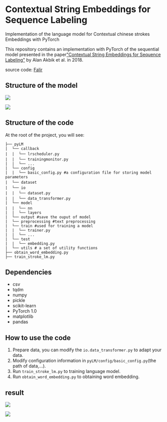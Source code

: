 # Contextual String Embeddings for Sequence Labeling

Implementation of the language model for Contextual chinese strokes Embeddings with PyTorch

This repository contains an implementation with PyTorch of the sequential model presented in the paper["Contextual String Embeddings for Sequence Labeling"](http://aclweb.org/anthology/C18-1139) by Alan Akbik et al. in 2018.

source code: [Falir](https://github.com/zalandoresearch/flair)

## Structure of the model

![]( https://lonepatient-1257945978.cos.ap-chengdu.myqcloud.com/20190225231908.jpg)

![]( https://lonepatient-1257945978.cos.ap-chengdu.myqcloud.com/20190225231917.jpg)


## Structure of the code

At the root of the project, you will see:

```
├── pyLM
|  └── callback
|  |  └── lrscheduler.py　　
|  |  └── trainingmonitor.py　
|  |  └── ...
|  └── config
|  |  └── basic_config.py #a configuration file for storing model parameters
|  └── dataset　　　
|  └── io　　　　
|  |  └── dataset.py　　
|  |  └── data_transformer.py　　
|  └── model
|  |  └── nn　
|  |  └── layers
|  └── output #save the ouput of model
|  └── preprocessing #text preprocessing 
|  └── train #used for training a model
|  |  └── trainer.py 
|  |  └── ...
|  └── test
|  |  └── embedding.py
|  └── utils # a set of utility functions
├── obtain_word_embedding.py
├── train_stroke_lm.py
```

## Dependencies

- csv
- tqdm
- numpy
- pickle
- scikit-learn
- PyTorch 1.0
- matplotlib
- pandas

## How to use the code

1. Prepare data, you can modify the `io.data_transformer.py` to adapt your data.
2. Modify configuration information in `pyLM/config/basic_config.py`(the path of data,...).
3. Run `train_stroke_lm.py` to training language model.
4. Run `obtain_word_embedding.py` to obtaining word embedding. 

## result

![]( https://lonepatient-1257945978.cos.ap-chengdu.myqcloud.com/20190225231509.png)

![]( https://lonepatient-1257945978.cos.ap-chengdu.myqcloud.com/20190225231516.png)
